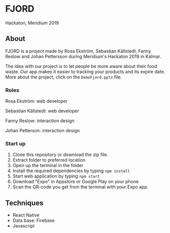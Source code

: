 # FJORD
Hackaton, Meridium 2019

## About
FJORD is a project made by Rosa Ekström,  Sebastian Källstedt, Fanny Reslow and Johan Pettersson during Meridium's Hackaton 2019 in Kalmar. 

The idea with our project is to let people be more aware about their food waste. Our app makes it easier to tracking your products and its expire date. More about the project, click on the `DemoFjord.pptx` file.
### Roles
Rosa Ekström: web developer

Sebastian Källstedt: web developer

Fanny Reslow: interaction design

Johan Petterson: interaction design 

  ### Start up
  1. Clone this repository or download the zip file.
  2. Extract folder to preferred location 
  3. Open up the terminal in the folder
  4. Install the required dependencies by typing `npm install`
  5. Start web application by typing `npm start`
  6. Download "Expo" in Appstore or Google Play on your phone 
  7. Scan the QR-code you get from the terminal with your Expo app.
  
  ## Techniques 
  * React Native
  * Data base: Firebase
  * Javascript 
  
